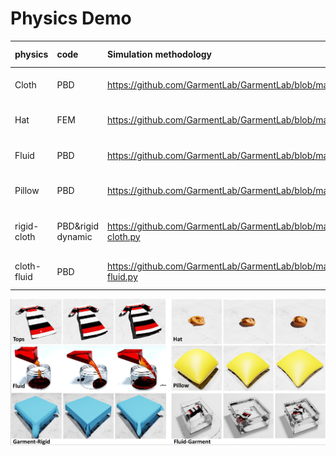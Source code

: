 # Physics Demo
|physics |code | Simulation methodology  |Adjusted parameters|pictures|
| :----- | :-----| :------------|:---------|:---------|
|Cloth|PBD|https://github.com/GarmentLab/GarmentLab/blob/main/physxDemo/cloth.py|particle contact offset|![](pic/cloth.png)|
|Hat|FEM|https://github.com/GarmentLab/GarmentLab/blob/main/physxDemo/hat.py|Young's modulus|![](pic/hat.png)|
|Fluid|PBD|https://github.com/GarmentLab/GarmentLab/blob/main/physxDemo/fluid-.py|cohension visicoityu|![](pic/3.png)|
|Pillow|PBD|https://github.com/GarmentLab/GarmentLab/blob/main/physxDemo/pillow.py|pressure|![](pic/pillow.png)|
|rigid-cloth|PBD&rigid dynamic|https://github.com/GarmentLab/GarmentLab/blob/main/physxDemo/rigid-cloth.py|contact offset stiffness bendness|![](pic/2.png)|
|cloth-fluid|PBD|https://github.com/GarmentLab/GarmentLab/blob/main/physxDemo/cloth-fluid.py|mass|![](pic/1.png)|

![](pic/physics.png)